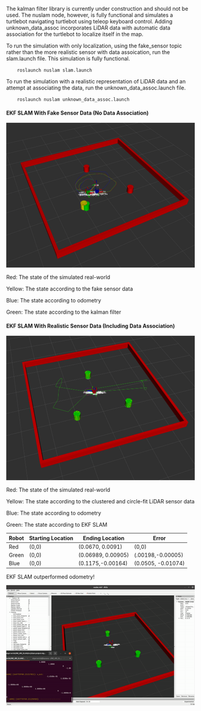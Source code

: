 The kalman filter library is currently under construction and should not be used. The nuslam node, however, is fully functional and simulates a turtlebot navigating turtlebot using teleop keyboard control. Adding unknown_data_assoc incorporates LiDAR data with automatic data association for the turtlebot to localize itself in the map. 

To run the simulation with only localization, using the fake_sensor topic rather than the more realistic sensor with data assoication, run the slam.launch file. This simulation is fully functional.

        roslaunch nuslam slam.launch

To run the simulation with a realistic representation of LiDAR data and an attempt at associating the data, run the unknown_data_assoc.launch file.

        roslaunch nuslam unknown_data_assoc.launch

#### EKF SLAM With Fake Sensor Data (No Data Association)
![SLAM Demo](img/Kalman_Filter.png)


Red: The state of the simulated real-world 

Yellow: The state according to the fake sensor data

Blue: The state according to odometry 

Green: The state according to the kalman filter

#### EKF SLAM With Realistic Sensor Data (Including Data Association)

![SLAM Demo](img/data_assoc.png)

Red: The state of the simulated real-world 

Yellow: The state according to the clustered and circle-fit LiDAR sensor data

Blue: The state according to odometry 

Green: The state according to EKF SLAM

|Robot|Starting Location|Ending Location|Error| 
|---------|----------|---------|-----|
|Red| (0,0) | (0.0670, 0.0091) | (0,0)
|Green| (0,0) | (0.06989, 0.00905) | (.00198,-0.00005)
|Blue| (0,0) | (0.1175,-0.00164) | (0.0505, -0.01074)

EKF SLAM outperformed odometry! 

![SLAM Demo](img/final_demo.gif)